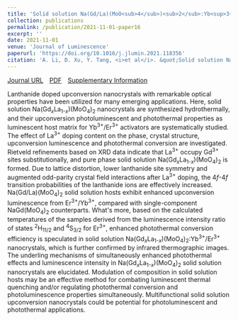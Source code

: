 ```yaml
---
title: 'Solid solution Na(Gd/La)(MoO<sub>4</sub>)<sub>2</sub>:Yb<sup>3+</sup>/Er<sup>3+</sup> upconversion nanocrystals with simultaneously enhanced photothermal conversion efficiency and luminescence intensity'
collection: publications
permalink: /publication/2021-11-01-paper16
excerpt: ''
date: 2021-11-01
venue: 'Journal of Luminescence'
paperurl: 'https://doi.org/10.1016/j.jlumin.2021.118356'
citation: 'A. Li, D. Xu, Y. Tang, <i>et al</i>. &quot;Solid solution Na(Gd/La)(MoO<sub>4</sub>)<sub>2</sub>:Yb<sup>3+</sup>/Er<sup>3+</sup> upconversion nanocrystals with simultaneously enhanced photothermal conversion efficiency and luminescence intensity&quot;, <i>Journal of Luminescence</i>, 2021, 239: 118356.'
---
```

[Journal URL](https://www.sciencedirect.com/science/article/abs/pii/S0022231321004725)&emsp;[PDF](files/paper16.pdf)&emsp;[Supplementary Information](files/paper16-si.pdf)

Lanthanide doped upconversion nanocrystals with remarkable optical properties have been utilized for many emerging applications. Here, solid solution Na(Gd<sub><em>x</em></sub>La<sub>1-<em>x</em></sub>)(MoO<sub>4</sub>)<sub>2</sub> nanocrystals are synthesized hydrothermally, and their upconversion photoluminescent and photothermal properties as luminescent host matrix for Yb<sup>3+</sup>/Er<sup>3+</sup> activators are systematically studied. The effect of La<sup>3+</sup> doping content on the phase, crystal structure, upconversion luminescence and photothermal conversion are investigated. Rietveld refinements based on XRD data indicate that La<sup>3+</sup> occupy Gd<sup>3+</sup> sites substitutionally, and pure phase solid solution Na(Gd<sub><em>x</em></sub>La<sub>1-<em>x</em></sub>)(MoO<sub>4</sub>)<sub>2</sub> is formed. Due to lattice distortion, lower lanthanide site symmetry and augmented odd-parity crystal field interactions after La<sup>3+</sup> doping, the 4<em>f</em>-4<em>f</em> transition probabilities of the lanthanide ions are effectively increased. Na(Gd/La)(MoO<sub>4</sub>)<sub>2</sub> solid solution hosts exhibit enhanced upconversion luminescence from Er<sup>3+</sup>/Yb<sup>3+</sup>, compared with single-component NaGd(MoO<sub>4</sub>)<sub>2</sub> counterparts. What&#x27;s more, based on the calculated temperatures of the samples derived from the luminescence intensity ratio of states <sup>2</sup>H<sub>11/2</sub> and <sup>4</sup>S<sub>3/2</sub> for Er<sup>3+</sup>, enhanced photothermal conversion efficiency is speculated in solid solution Na(Gd<sub><em>x</em></sub>La<sub>1-<em>x</em></sub>)(MoO<sub>4</sub>)<sub>2</sub>:Yb<sup>3+</sup>/Er<sup>3+</sup> nanocrystals, which is further confirmed by infrared thermographic images. The underling mechanisms of simultaneously enhanced photothermal effects and luminescence intensity in Na(Gd<sub><em>x</em></sub>La<sub>1-<em>x</em></sub>)(MoO<sub>4</sub>)<sub>2</sub> solid solution nanocrystals are elucidated. Modulation of composition in solid solution hosts may be an effective method for combating luminescent thermal quenching and/or regulating photothermal conversion and photoluminescence properties simultaneously. Multifunctional solid solution upconversion nanocrystals could be potential for photoluminescent and photothermal applications.